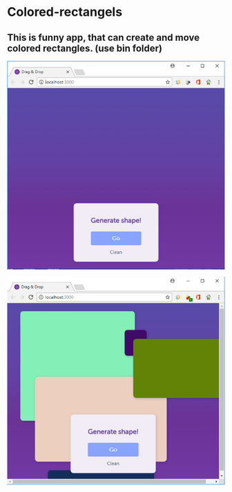 # Colored-rectangels

This is funny app, that can create and move colored rectangles. (use bin folder)
---



![1](/imagesForReadMe//1.PNG)

![2](/imagesForReadMe//2.PNG)
